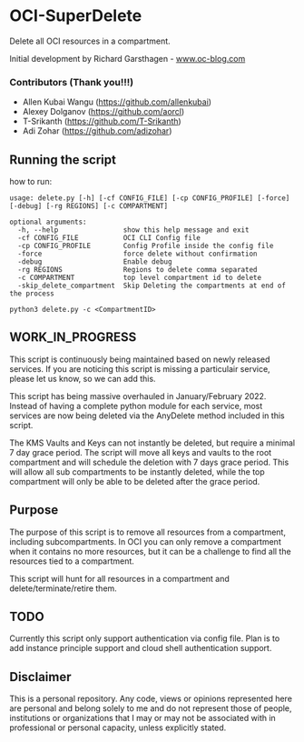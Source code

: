 # OCI-SuperDelete
Delete all OCI resources in a compartment. 

Initial development by Richard Garsthagen - www.oc-blog.com 

### Contributors (Thank you!!!)
- Allen Kubai Wangu (https://github.com/allenkubai)
- Alexey Dolganov (https://github.com/aorcl)
- T-Srikanth (https://github.com/T-Srikanth)
- Adi Zohar (https://github.com/adizohar)

## Running the script
how to run:

```
usage: delete.py [-h] [-cf CONFIG_FILE] [-cp CONFIG_PROFILE] [-force] [-debug] [-rg REGIONS] [-c COMPARTMENT]

optional arguments:
  -h, --help                show this help message and exit
  -cf CONFIG_FILE           OCI CLI Config file
  -cp CONFIG_PROFILE        Config Profile inside the config file
  -force                    force delete without confirmation
  -debug                    Enable debug
  -rg REGIONS               Regions to delete comma separated
  -c COMPARTMENT            top level compartment id to delete
  -skip_delete_compartment  Skip Deleting the compartments at end of the process

python3 delete.py -c <CompartmentID>
```

## WORK_IN_PROGRESS
This script is continuously being maintained based on newly released services. If you are noticing this script is missing a particulair service, please let us know, so we can add this.

This script has being massive overhauled in January/February 2022. Instead of having a complete python module for each service, most services are now being deleted via the AnyDelete method included in this script.

The KMS Vaults and Keys can not instantly be deleted, but require a minimal 7 day grace period. The script will move all keys and vaults to the root compartment and will schedule the deletion with 7 days grace period. This will allow all sub compartments to be instantly deleted, while the top compartment will only be able to be deleted after the grace period. 

## Purpose
The purpose of this script is to remove all resources from a compartment, including subcompartments. In OCI you can only remove a compartment when it contains no more resources, but it can be a challenge to find all the resources tied to a compartment. 

This script will hunt for all resources in a compartment and delete/terminate/retire them.

## TODO
Currently this script only support authentication via config file. Plan is to add instance principle support and cloud shell authentication support.

## Disclaimer
This is a personal repository. Any code, views or opinions represented here are personal and belong solely to me and do not represent those of people, institutions or organizations that I may or may not be associated with in professional or personal capacity, unless explicitly stated.

